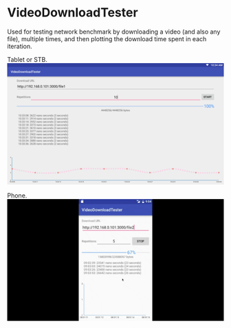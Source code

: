 # VideoDownloadTester
Used for testing network benchmark by downloading a video (and also any file), multiple times, and then plotting the download time spent in each iteration.


Tablet or STB.<br>
![tablet|stb](Screenshot_2015-10-19-10-34-09.png)

Phone.<br>
![image1](VideoDownloadTester.gif)

